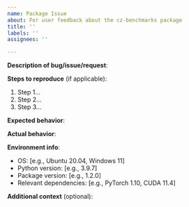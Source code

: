 ```yaml
---
name: Package Issue
about: For user feedback about the cz-benchmarks package
title: ''
labels: ''
assignees: ''

---
```


<!--
Please fill out this template with your feedback about any aspect of cz-benchmarks package, including code, tests, documentation, usability, extensibility, etc.
-->

**Description of bug/issue/request**:  
<!-- Describe the bug, usage problem, feature request, or documentation gap in detail. -->

**Steps to reproduce** (if applicable):  
<!-- If this is a bug report, list the steps to reproduce the issue. Otherwise, you can remove this section. -->
1. Step 1…  
2. Step 2…  
3. Step 3…  

**Expected behavior**:  
<!-- Explain what you expected to happen instead. -->

**Actual behavior**:  
<!-- Explain what actually happened. Include any error messages or screenshots if possible. -->

**Environment info**:  
<!-- Provide details about your environment where the issue occurred. -->
- OS: [e.g., Ubuntu 20.04, Windows 11]  
- Python version: [e.g., 3.9.7]  
- Package version: [e.g., 1.2.0]  
- Relevant dependencies: [e.g., PyTorch 1.10, CUDA 11.4]

**Additional context** (optional):  
<!-- Add any other context or information about the problem here. -->
